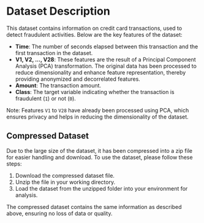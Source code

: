# Dataset Description

This dataset contains information on credit card transactions, used to detect fraudulent activities. Below are the key features of the dataset:

- **Time**: The number of seconds elapsed between this transaction and the first transaction in the dataset.
- **V1, V2, ..., V28**: These features are the result of a Principal Component Analysis (PCA) transformation. The original data has been processed to reduce dimensionality and enhance feature representation, thereby providing anonymized and decorrelated features.
- **Amount**: The transaction amount.
- **Class**: The target variable indicating whether the transaction is fraudulent (`1`) or not (`0`).

Note: Features `V1` to `V28` have already been processed using PCA, which ensures privacy and helps in reducing the dimensionality of the dataset.

## Compressed Dataset

Due to the large size of the dataset, it has been compressed into a zip file for easier handling and download. To use the dataset, please follow these steps:

1. Download the compressed dataset file.
2. Unzip the file in your working directory.
3. Load the dataset from the unzipped folder into your environment for analysis.

The compressed dataset contains the same information as described above, ensuring no loss of data or quality.

